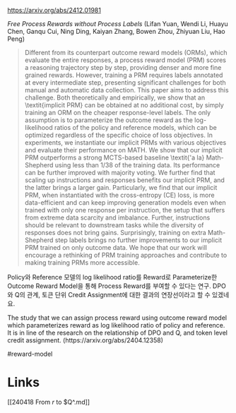 https://arxiv.org/abs/2412.01981

*Free Process Rewards without Process Labels* (Lifan Yuan, Wendi Li, Huayu Chen, Ganqu Cui, Ning Ding, Kaiyan Zhang, Bowen Zhou, Zhiyuan Liu, Hao Peng)

> Different from its counterpart outcome reward models (ORMs), which evaluate the entire responses, a process reward model (PRM) scores a reasoning trajectory step by step, providing denser and more fine grained rewards. However, training a PRM requires labels annotated at every intermediate step, presenting significant challenges for both manual and automatic data collection. This paper aims to address this challenge. Both theoretically and empirically, we show that an \textit{implicit PRM} can be obtained at no additional cost, by simply training an ORM on the cheaper response-level labels. The only assumption is to parameterize the outcome reward as the log-likelihood ratios of the policy and reference models, which can be optimized regardless of the specific choice of loss objectives. In experiments, we instantiate our implicit PRMs with various objectives and evaluate their performance on MATH. We show that our implicit PRM outperforms a strong MCTS-based baseline \textit{\'a la} Math-Shepherd using less than $1/38$ of the training data. Its performance can be further improved with majority voting. We further find that scaling up instructions and responses benefits our implicit PRM, and the latter brings a larger gain. Particularly, we find that our implicit PRM, when instantiated with the cross-entropy (CE) loss, is more data-efficient and can keep improving generation models even when trained with only one response per instruction, the setup that suffers from extreme data scarcity and imbalance. Further, instructions should be relevant to downstream tasks while the diversity of responses does not bring gains. Surprisingly, training on extra Math-Shepherd step labels brings no further improvements to our implicit PRM trained on only outcome data. We hope that our work will encourage a rethinking of PRM training approaches and contribute to making training PRMs more accessible.

Policy와 Reference 모델의 log likelihood ratio를 Reward로 Parameterize한 Outcome Reward Model을 통해 Process Reward를 부여할 수 있다는 연구. DPO와 Q의 관계, 토큰 단위 Credit Assignment에 대한 결과의 연장선이라고 할 수 있겠네요.

<english>
The study that we can assign process reward using outcome reward model which parameterizes reward as log likelihood ratio of policy and reference. It is in line of the research on the relationship of DPO and Q, and token level credit assignment. (https://arxiv.org/abs/2404.12358)
</english>

#reward-model

# Links

[[240418 From $r$ to $Q^.md]]